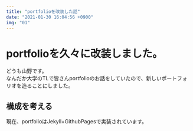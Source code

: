 ```yaml
---
title: "portfolioを改装した話"
date: "2021-01-30 16:04:56 +0900"
img: "01"
---
```

# portfolioを久々に改装しました。
どうも山野です。  
なんだか大学のTLで皆さんportfolioのお話をしていたので、新しいポートフォリオを造ることにしました。  
## 構成を考える
現在、portfolioはJekyll+GithubPagesで実装されています。

